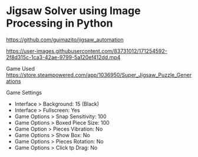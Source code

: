 <h1>Jigsaw Solver using Image Processing in Python</h1>

<a href="https://github.com/guimazito/jigsaw_automation">https://github.com/guimazito/jigsaw_automation</a><br/>

https://user-images.githubusercontent.com/83731012/171254592-2f8d315c-1ca3-42ae-9799-5a120ef412dd.mp4

Game Used
<a href="https://store.steampowered.com/app/1036950/Super_Jigsaw_Puzzle_Generations/">https://store.steampowered.com/app/1036950/Super_Jigsaw_Puzzle_Generations</a><br/>

Game Settings
- Interface > Background: 15 (Black)
- Interface > Fullscreen: Yes
- Game Options > Snap Sensitivity: 100
- Game Options > Boxed Piece Size: 100
- Game Option > Pieces Vibration: No
- Game Options > Show Box: No
- Game Options > Pieces Rotation: No
- Game Options > Click tp Drag: No

